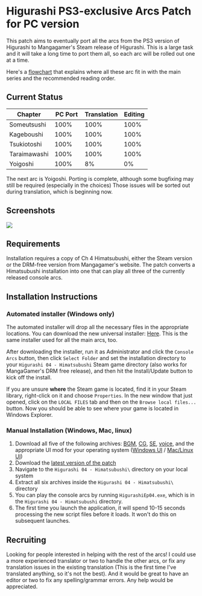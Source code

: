 # Higurashi PS3-exclusive Arcs Patch for PC version

This patch aims to eventually port all the arcs from the PS3 version of Higurashi to Mangagamer's Steam release of Higurashi.  This is a large task and it will take a long time to port them all, so each arc will be rolled out one at a time.

Here's a [flowchart](https://ibb.co/dTRmmb) that explains where all these arc fit in with the main series and the recommended reading order.

## Current Status

| Chapter      | PC Port  | Translation | Editing |
| ------------ | -------- | ----------- | ------- |
| Someutsushi  | 100%     | 100%        | 100%    | 
| Kageboushi   | 100%     | 100%        | 100%    | 
| Tsukiotoshi  | 100%     | 100%        | 100%    | 
| Taraimawashi | 100%     | 100%        | 100%    | 
| Yoigoshi     | 100%     |   8%        |   0%    | 

The next arc is Yoigoshi.  Porting is complete, although some bugfixing may still be required (especially in the choices) Those issues will be sorted out during translation, which is beginning now.


## Screenshots

![](https://i.imgur.com/A5Iym0R.png)


## Requirements
Installation requires a copy of Ch 4 Himatsubushi, either the Steam version or the DRM-free version from Mangagamer's website.  The patch converts a Himatsubushi installation into one that can play all three of the currently released console arcs.

## Installation Instructions
### Automated installer (Windows only)

The automated installer will drop all the necessary files in the appropriate locations.  You can download the new universal installer: [Here](https://github.com/07th-mod/Higurashi_Installer_WPF/releases/latest).  This is the same installer used for all the main arcs, too.

After downloading the installer, run it as Administrator and click the ``Console Arcs`` button, then click ``Select Folder`` and set the installation directory to your ``Higurashi 04 - Himatsubushi`` Steam game directory (also works for MangaGamer's DRM free release), and then hit the Install/Update button to kick off the install.

If you are unsure **where** the Steam game is located, find it in your Steam library, right-click on it and choose ``Properties``. In the new window that just opened, click on the ``LOCAL FILES`` tab and then on the ``Browse local files...`` button. Now you should be able to see where your game is located in Windows Explorer.

### Manual Installation (Windows, Mac, linux)

1. Download all five of the following archives:
[BGM](https://07th-mod.com/rikachama/ConsoleArcs-BGM.7z), [CG](https://07th-mod.com/rikachama/ConsoleArcs-CG.7z), [SE](https://07th-mod.com/rikachama/ConsoleArcs-SE.7z), [voice](https://07th-mod.com/rikachama/ConsoleArcs-Voices.7z), and the appropriate UI mod for your operating system ([Windows UI](https://07th-mod.com/rikachama/Himatsubushi-UI.7z) / [Mac/Linux UI](https://07th-mod.com/rikachama/Himatsubushi-UI_UNIX.7z))
2. Download the [latest version of the patch](https://github.com/07th-mod/higurashi-console-arcs/releases/latest)
3. Navigate to the ``Higurashi 04 - Himatsubushi\`` directory on your local system
4. Extract all six archives inside the ``Higurashi 04 - Himatsubushi\`` directory
5. You can play the console arcs by running ``HigurashiEp04.exe``, which is in the ``Higurashi 04 - Himatsubushi`` directory. 
6. The first time you launch the application, it will spend 10-15 seconds processing the new script files before it loads.  It won't do this on subsequent launches.

## Recruiting

Looking for people interested in helping with the rest of the arcs!  I could use a more experienced translator or two to handle the other arcs, or fix any translation issues in the existing translation (This is the first time I've translated anything, so it's not the best). And it would be great to have an editor or two to fix any spelling/grammar errors.  Any help would be appreciated.
